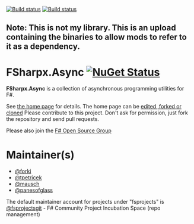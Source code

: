 [![Build status](https://ci.appveyor.com/api/projects/status/jv6nki3vm2s6bmj6?svg=true)](https://ci.appveyor.com/project/SteffenForkmann/fsharpx-async)
[![Build status](https://travis-ci.org/fsprojects/FSharpx.Async.svg?branch=master)](https://travis-ci.org/fsprojects/FSharpx.Async)

## Note: This is not my library. This is an upload containing the binaries to allow mods to refer to it as a dependency.

# FSharpx.Async [![NuGet Status](http://img.shields.io/nuget/v/FSharpx.Async.svg?style=flat)](https://www.nuget.org/packages/FSharpx.Async/)

**FSharpx.Async** is a collection of asynchronous programming utilities for F#. 

See [the home page](http://fsprojects.github.io/FSharpx.Async/) for details. The home page can be [edited, forked or cloned](https://github.com/fsprojects/FSharpx.Async/tree/gh-pages)
Please contribute to this project. Don't ask for permission, just fork the repository and send pull requests.

Please also join the [F# Open Source Group](http://fsharp.github.com)

# Maintainer(s)

- [@forki](https://github.com/forki)
- [@tpetricek](https://github.com/tpetricek)
- [@mausch](https://github.com/mausch)
- [@panesofglass](https://github.com/panesofglass)

The default maintainer account for projects under "fsprojects" is [@fsprojectsgit](https://github.com/fsprojectsgit) - F# Community Project Incubation Space (repo management)